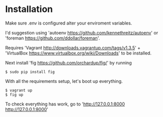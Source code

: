 Installation
============

Make sure .env is configured alter your enviroment variables.

I'd suggestion using 'autoenv <https://github.com/kennethreitz/autoenv>' or 'foreman <https://github.com/ddollar/foreman>'.

Requires 'Vagrant <http://downloads.vagrantup.com/tags/v1.3.5>' + 'VirtualBox <https://www.virtualbox.org/wiki/Downloads>' to be installed.


Next install 'fig <https://github.com/orchardup/fig/>' by running

    $ sudo pip install fig


With all the requirements setup, let's boot up everything.

    $ vagrant up
    $ fig up

To check everything has work, go to 'http://127.0.0.1:8000 <http://127.0.0.1:8000>'